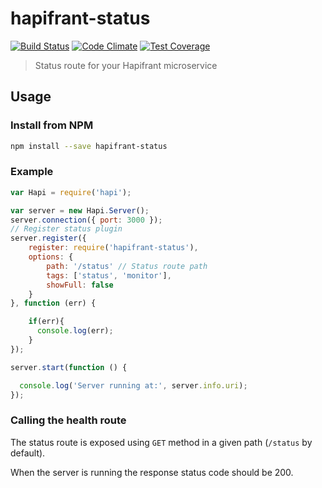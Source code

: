 # hapifrant-status
[![Build Status](https://travis-ci.org/hapifrant/hapifrant-status.svg)](https://travis-ci.org/hapifrant/hapifrant-status)
[![Code Climate](https://codeclimate.com/github/hapifrant/hapifrant-status/badges/gpa.svg)](https://codeclimate.com/github/hapifrant/hapifrant-status)
[![Test Coverage](https://codeclimate.com/github/hapifrant/hapifrant-status/badges/coverage.svg)](https://codeclimate.com/github/hapifrant/hapifrant-status/coverage)

> Status route for your Hapifrant microservice

## Usage

### Install from NPM

```sh
npm install --save hapifrant-status
```

### Example

```javascript
var Hapi = require('hapi');

var server = new Hapi.Server();
server.connection({ port: 3000 });
// Register status plugin
server.register({
    register: require('hapifrant-status'),
    options: {
        path: '/status' // Status route path
        tags: ['status', 'monitor'],
        showFull: false
    }
}, function (err) {

    if(err){
      console.log(err);
    }
});

server.start(function () {

  console.log('Server running at:', server.info.uri);
});
```

### Calling the health route

The status route is exposed using `GET` method in a given path (`/status` by default).

When the server is running the response status code should be 200.